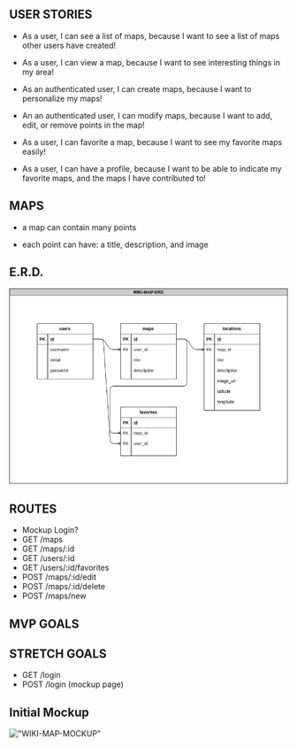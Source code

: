 ## USER STORIES

* As a user, I can see a list of maps, because I want to see a list of maps other users have created!

* As a user, I can view a map, because I want to see interesting things in my area!

* As an authenticated user, I can create maps, because I want to personalize my maps!

* An an authenticated user, I can modify maps, because I want to add, edit, or remove points in the map!

* As a user, I can favorite a map, because I want to see my favorite maps easily!

* As a user, I can have a profile, because I want to be able to indicate my favorite maps, and the maps I have contributed to!

## MAPS

* a map can contain many points

* each point can have: a title, description, and image

## E.R.D.

!["WIKI-MAP-ERD"](https://github.com/davemgj84/Midterm-LHL/blob/master/planning/Wiki-map-ERD.jpg?raw=true)

## ROUTES
* Mockup Login?
* GET /maps
* GET /maps/:id
* GET /users/:id
* GET /users/:id/favorites
* POST /maps/:id/edit
* POST /maps/:id/delete
* POST /maps/new

## MVP GOALS

## STRETCH GOALS
* GET /login
* POST /login (mockup page)

## Initial Mockup 

!["WIKI-MAP-MOCKUP"]()
